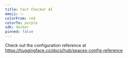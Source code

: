```yaml
---
title: Fact Checker AI
emoji: 📉
colorFrom: red
colorTo: purple
sdk: docker
pinned: false
---
```


Check out the configuration reference at https://huggingface.co/docs/hub/spaces-config-reference
